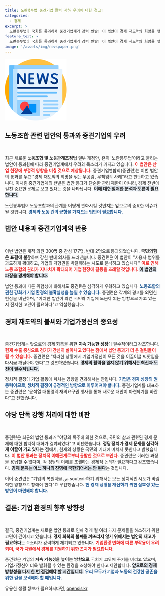 ```yaml
---
title: 노란봉투법 중견기업 활력 저하 우려에 대한 경고!
categories:
  - 경제
excerpt: >
  노란봉투법이 국회를 통과하며 중견기업계가 강력 반발! 이 법안이 경제 재도약의 희망을 꺾었다는 중견련의 경고에 주목해야 할 때입니다. 과연 기업은 이 위기를 극복할 수 있을까요? 궁금증을 자아내는 현장의 목소리를 들어보세요!
feature_text: >
  노란봉투법이 국회를 통과하며 중견기업계가 강력 반발! 이 법안이 경제 재도약의 희망을 꺾었다는 중견련의 경고에 주목해야 할 때입니다. 과연 기업은 이 위기를 극복할 수 있을까요? 궁금증을 자아내는 현장의 목소리를 들어보세요!
image: '/assets/img/newspaper.png'
---
```


<p><img src="/assets/img/newspaper.png" alt="kimp 속보" /></p>

<h2 data-ke-size="size26">노동조합 관련 법안의 통과와 중견기업의 우려</h2>

<p data-ke-size="size16">&nbsp;</p>

<p>최근 새로운 <b>노동조합 및 노동관계조정법</b> 일부 개정안, 흔히 '노란봉투법'이라고 불리는 법안이 통과됨에 따라 중견기업계에서 우려의 목소리가 커지고 있습니다. <b><span style="color: #ee2323;">이 법안은 산업 현장에 부정적 영향을 미칠 것으로 예상됩니다.</span></b> 중견기업연합회(중견련)는 이번 법안의 통과를 두고 "경제 재도약의 희망을 꺾는 무공감, 무책임의 사례"라고 판단하고 있습니다. 이처럼 중견기업계의 반발은 법안 통과가 단순한 관리 제한이 아니라, 경제 전반에 걸친 중요한 문제로 보고 있다는 것을 나타냅니다. <b><span style="background-color: #21538527;">이에 대한 철저한 분석과 토론이 필요합니다.</span></b> </p>

<p>노란봉투법이 노동조합과의 관계를 어떻게 변화시킬 것인지는 앞으로의 중요한 이슈가 될 것입니다. <b><span style="color: #1a5490;">경제와 노동 간의 균형을 가져오는 법안이 필요합니다.</span></b></p>

<h2 data-ke-size="size26">법안 내용과 중견기업계의 반응</h2>

<p data-ke-size="size16">&nbsp;</p>

<p>이번 법안은 재적 의원 300명 중 찬성 177명, 반대 2명으로 통과되었습니다. <b>국민의힘은 표결에 불참</b>하며 강한 반대 의사를 드러냈습니다. 중견련은 이 법안이 "사용자 범위를 과도하게 확대하고, 기업의 저항권을 박탈하려는 시도로 분석하고 있습니다." <b><span style="color: #ee2323;">이로 인해 노동 조합의 권리가 지나치게 확대되어 기업 현장에 갈등을 초래할 것입니다.</span></b> <b><span style="background-color: #21538527;">이 법안의 파장을 경계해야 합니다.</span></b> </p>

<p>법안 통과에 따른 위험성에 대해서도 중견련은 심각하게 우려하고 있습니다. <b><span style="color: #1a5490;">노동조합의 권한 강화가 기업 환경의 불확실성을 높일 수 있습니다.</span></b> 중견련은 각계의 경고를 외면한 현상을 비난하며, "이러한 법안이 과연 국민과 기업에 도움이 되는 방향으로 가고 있는지 진지한 고민이 필요하다"고 역설했습니다.</p>

<h2 data-ke-size="size26">경제 재도약의 불씨와 기업가정신의 중요성</h2>

<p data-ke-size="size16">&nbsp;</p>

<p>중견기업계는 앞으로의 경제 회복을 위한 <b>지속 가능한 성장</b>이 필수적이라고 강조합니다. <b><span style="color: #ee2323;">현재 수출 중심으로 경기가 간신히 살아나고 있다는 점에서 법안 통과가 더 큰 걸림돌이 될 수 있습니다.</span></b> 중견련은 "이러한 상황에서 기업가정신이 모든 것을 이끌어낼 씨앗임을 다시금 깨달아야 한다"고 강조하였습니다. <b><span style="background-color: #21538527;">경제의 활력을 잃지 않기 위해서는 혁신과 도전이 필수적입니다.</span></b> </p>

<p>정치적 결정이 기업 활동에 미치는 영향을 간과해서는 안됩니다. <b><span style="color: #1a5490;">기업은 경제 성장의 원동력이므로, 정치적 결정이 긍정적인 방향으로 이루어져야 합니다.</span></b> 중견기업계를 대표하는 중견련은 "윤석열 대통령의 재의요구권 행사를 통해 새로운 대안이 마련되기를 바란다"고 전했습니다.</p>

<h2 data-ke-size="size26">야당 단독 강행 처리에 대한 비판</h2>

<p data-ke-size="size16">&nbsp;</p>

<p>중견련은 최근의 법안 통과가 "야당의 독주에 의한 것으로, 국민의 삶과 관련된 경제 문제에 대한 합리적 대화가 결여되었다"고 비판했습니다. <b>정당 정치가 경제 문제를 심각하게 이끌어 가고 있다</b>는 점에서, 현재의 상황은 국민의 기대에 미치지 못한다고 밝혔습니다. <b><span style="color: #ee2323;">이 법안 통과는 정치적 이해관계로부터 출발한 것으로 보인다.</span></b> 중견련은 이러한 과정을 용납할 수 없다며, 각 정당의 이해를 초월하는 경제적 논의가 필요하다고 강조했습니다. <b><span style="background-color: #21538527;">경제 문제는 어느 하나의 진영에 국한되어서는 안 된다</span></b>는 것입니다. </p>

<p>이어 중견련은 "기업의 복원력을 ض soutenir하기 위해서는 모든 정치적인 시도가 바람직한 방향으로 향해야 한다"고 부연했습니다. <b><span style="color: #1a5490;">현 경제 상황을 개선하기 위한 실효성 있는 방안이 마련돼야 합니다.</span></b> </p>

<h2 data-ke-size="size26">결론: 기업 환경의 향후 방향성</h2>

<p data-ke-size="size16">&nbsp;</p>

<p>결국, 중견기업계는 새로운 법안 통과로 인해 겪게 될 여러 가지 문제들을 해소하기 위한 고민이 깊어지고 있습니다. <b>경제 회복의 불씨를 꺼뜨리지 않기 위해서는 법안의 재고가 필요하다</b>는 목소리가 강력하게 제기되고 있습니다. <b><span style="color: #ee2323;">기업환경 변화에 따른 부작용이 우려되며, 국가 차원에서 경제를 지원하기 위한 조치가 필요합니다.</span></b></p>

<p>중견련은 기업의 <b>지속 가능성을 높이는 방향으로</b> 국회가 고민해 주기를 바라고 있으며, 기업가정신이 더욱 발휘될 수 있는 환경을 조성해야 한다고 제안합니다. <b><span style="background-color: #21538527;">앞으로의 경제 방향성을 다시 한 번 점검해야 할 시간입니다.</span></b>  <b><span style="color: #1a5490;">우리 모두가 기업과 노동의 건강한 공존을 위한 길을 모색해야 할 때입니다.</span></b></p>
유용한 생활 정보가 필요하시다면, <a href="https://opensis.kr" rel="dofollow">opensis.kr</a>


